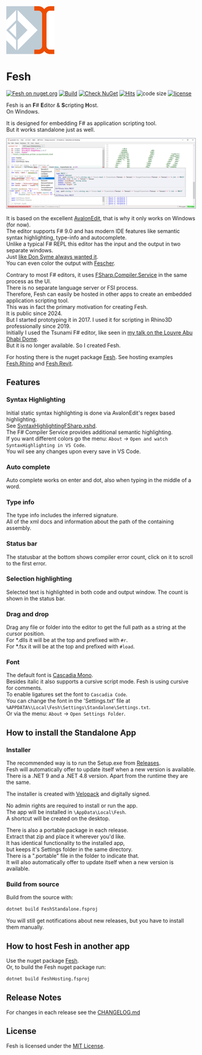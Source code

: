 ![Logo](https://raw.githubusercontent.com/goswinr/Fesh/main/Media/logo128.png)

# Fesh
[![Fesh on nuget.org](https://img.shields.io/nuget/v/Fesh.svg)](https://nuget.org/packages/Fesh)
[![Build](https://github.com/goswinr/Fesh/actions/workflows/build.yml/badge.svg?event=push)](https://github.com/goswinr/Fesh/actions/workflows/build.yml)
[![Check NuGet](https://github.com/goswinr/Fesh/actions/workflows/outdatedNuget.yml/badge.svg)](https://github.com/goswinr/Fesh/actions/workflows/outdatedNuget.yml)
[![Hits](https://hits.seeyoufarm.com/api/count/incr/badge.svg?url=https%3A%2F%2Fgithub.com%2Fgoswinr%2FFesh&count_bg=%2379C83D&title_bg=%23555555&icon=github.svg&icon_color=%23E7E7E7&title=hits&edge_flat=false)](https://hits.seeyoufarm.com)
![code size](https://img.shields.io/github/languages/code-size/goswinr/Fesh.svg)
[![license](https://img.shields.io/github/license/goswinr/Fesh)](LICENSE)

Fesh is an  **F**# **E**ditor & **S**cripting **H**ost.<br>
On Windows.

It is designed for embedding F# as application scripting tool.<br>
But it works standalone just as well.

![Screenshot](https://raw.githubusercontent.com/goswinr/Fesh/main/Media/screen2.png)

It is based on the excellent [AvalonEdit](https://github.com/goswinr/AvalonEditB), that is why it only works on Windows (for now).<br>
The editor supports F# 9.0 and has modern IDE features like semantic syntax highlighting, type-info and autocomplete.<br>
Unlike a typical F# REPL this editor has the input and the output in two separate windows.<br>
Just [like Don Syme always wanted it](https://github.com/dotnet/fsharp/issues/2161#issuecomment-270465310).<br>
You can even color the output with [Fescher](https://www.nuget.org/packages/Fesher).

Contrary to most F# editors, it uses [FSharp.Compiler.Service](https://www.nuget.org/packages/FSharp.Compiler.Service) in the same process as the UI.<br>
There is no separate language server or FSI process.<br>
Therefore,  Fesh can easily be hosted in other apps to create an embedded application scripting tool.<br>
This was in fact the primary motivation for creating Fesh.<br>
It is public since 2024.<br>
But I started prototyping it in 2017. I used it for scripting in Rhino3D professionally since 2019.<br>
Initially I used the Tsunami F# editor, like seen in [my talk on the Louvre Abu Dhabi Dome](https://www.youtube.com/watch?v=ZY-bvZZZZnE).<br>
But it is no longer available. So I created Fesh.

For hosting there is the nuget package [Fesh](https://www.nuget.org/packages/Fesh/). See hosting examples
[Fesh.Rhino](https://github.com/goswinr/Fesh.Rhino) and [Fesh.Revit](https://github.com/goswinr/Fesh.Revit).

## Features

### Syntax Highlighting
Initial static syntax highlighting is done via AvalonEdit's regex based highlighting.<br>
See [SyntaxHighlightingFSharp.xshd](https://github.com/goswinr/Fesh/blob/main/Src/SyntaxHighlightingFSharp.xshd).<br>
The F# Compiler Service provides additional semantic highlighting.<br>
If you want different colors go the menu: `About` -> `Open and watch SyntaxHighlighting in VS Code`.<br>
You wil see any changes upon every save in VS Code.

### Auto complete
Auto complete works on enter and dot, also when typing in the middle of a word.

### Type info
The type info includes the inferred signature.<br>
All of the xml docs and information about the path of the containing assembly.

### Status bar
The statusbar at the bottom shows compiler error count, click on it to scroll to the first error.

### Selection highlighting
Selected text is highlighted in both code and output window. The count is shown in the status bar.

### Drag and drop
Drag any file or folder into the editor to get the full path as a string at the cursor position.<br>
For *.dlls it will be at the top and prefixed with `#r`.<br>
For *.fsx it will be at the top and prefixed with `#load`.

### Font
The default font is [Cascadia Mono](https://github.com/microsoft/cascadia-code).<br>
Besides italic it also supports a cursive script mode. Fesh is using cursive for comments.<br>
To enable ligatures set the font to `Cascadia Code`.<br>
You can change the font in the 'Settings.txt' file at `%APPDATA%\Local\Fesh\Settings\Standalone\Settings.txt`.<br>
Or via the menu: `About` -> `Open Settings Folder`.

## How to install the  Standalone App

### Installer

The recommended way is to run the Setup.exe from [Releases](https://github.com/goswinr/Fesh/releases).<br>
Fesh will automatically offer to update itself when a new version is available.<br>
There is a .NET 9 and a .NET 4.8 version. Apart from the runtime they are the same.

The installer is created with [Velopack](https://velopack.io) and digitally signed.

No admin rights are required to install or run the app.<br>
The app will be installed in `\AppData\Local\Fesh`.<br>
A shortcut will be created on the desktop.

There is also a portable package in each release.<br>
Extract that zip and place it wherever you'd like.<br>
It has identical functionality to the installed app,<br>
but keeps it's Settings folder in the same directory.<br>
There is a ".portable" file in the folder to indicate that.<br>
It will also automatically offer to update itself when a new version is available.


###  Build from source

Build from the source with:

```bash
dotnet build FeshStandalone.fsproj
```
You will still get notifications about new releases, but you have to install them manually.


## How to host Fesh in another app

Use the nuget package [Fesh](https://www.nuget.org/packages/Fesh/).<br>
Or, to build the Fesh nuget package run:

```bash
dotnet build FeshHosting.fsproj
```


## Release Notes
For changes in each release see the  [CHANGELOG.md](https://github.com/goswinr/Fesh/blob/main/CHANGELOG.md)

## License
Fesh is licensed under the [MIT License](https://github.com/goswinr/Fesh/blob/main/LICENSE.md).